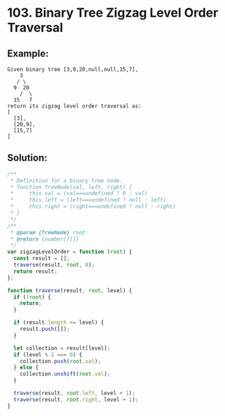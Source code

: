 # 103. Binary Tree Zigzag Level Order Traversal

## Example:

    Given binary tree [3,9,20,null,null,15,7],
        3
       / \
      9  20
        /  \
      15   7
    return its zigzag level order traversal as:
    [
      [3],
      [20,9],
      [15,7]
    ]

## Solution:

```javascript
/**
 * Definition for a binary tree node.
 * function TreeNode(val, left, right) {
 *     this.val = (val===undefined ? 0 : val)
 *     this.left = (left===undefined ? null : left)
 *     this.right = (right===undefined ? null : right)
 * }
 */
/**
 * @param {TreeNode} root
 * @return {number[][]}
 */
var zigzagLevelOrder = function (root) {
  const result = [];
  traverse(result, root, 0);
  return result;
};

function traverse(result, root, level) {
  if (!root) {
    return;
  }

  if (result.length <= level) {
    result.push([]);
  }

  let collection = result[level];
  if (level % 2 === 0) {
    collection.push(root.val);
  } else {
    collection.unshift(root.val);
  }

  traverse(result, root.left, level + 1);
  traverse(result, root.right, level + 1);
}
```
